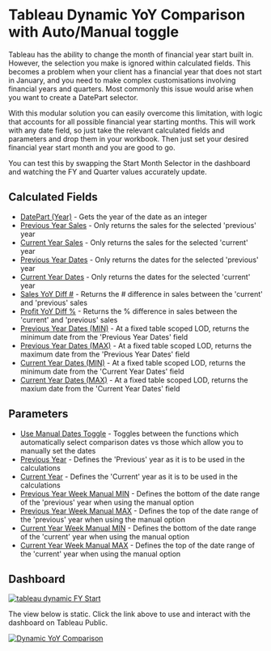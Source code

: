 # Tableau Dynamic YoY Comparison with Auto/Manual toggle
Tableau has the ability to change the month of financial year start built in. However, the selection you make is ignored within calculated fields. This becomes a problem when your client has a financial year that does not start in January, and you need to make complex customisations involving financial years and quarters. Most commonly this issue would arise when you want to create a DatePart selector.

With this modular solution you can easily overcome this limitation, with logic that accounts for all possible financial year starting months.
This will work with any date field, so just take the relevant calculated fields and parameters and drop them in your workbook. Then just set your desired financial year start month and you are good to go.

You can test this by swapping the Start Month Selector in the dashboard and watching the FY and Quarter values accurately update.
 
 ## Calculated Fields
- [DatePart (Year)](https://github.com/Kyle-Ross/Tableau-Dynamic-YoY-Comparison/blob/0d210dcdecc756673fa17d05385fbb99fc8d6494/Calculated%20Fields/DatePart%20(Year).txt) - Gets the year of the date as an integer
- [Previous Year Sales](https://github.com/Kyle-Ross/Tableau-Dynamic-YoY-Comparison/blob/0d210dcdecc756673fa17d05385fbb99fc8d6494/Calculated%20Fields/Previous%20Year%20Sales.txt) - Only returns the sales for the selected 'previous' year
- [Current Year Sales](https://github.com/Kyle-Ross/Tableau-Dynamic-YoY-Comparison/blob/0d210dcdecc756673fa17d05385fbb99fc8d6494/Calculated%20Fields/Current%20Year%20Sales.txt) - Only returns the sales for the selected 'current' year
- [Previous Year Dates](https://github.com/Kyle-Ross/Tableau-Dynamic-YoY-Comparison/blob/0d210dcdecc756673fa17d05385fbb99fc8d6494/Calculated%20Fields/Previous%20Year%20Dates.txt) - Only returns the dates for the selected 'previous' year
- [Current Year Dates](https://github.com/Kyle-Ross/Tableau-Dynamic-YoY-Comparison/blob/0d210dcdecc756673fa17d05385fbb99fc8d6494/Calculated%20Fields/Current%20Year%20Dates.txt) - Only returns the dates for the selected 'current' year
- [Sales YoY Diff #](https://github.com/Kyle-Ross/Tableau-Dynamic-YoY-Comparison/blob/0d210dcdecc756673fa17d05385fbb99fc8d6494/Calculated%20Fields/Sales%20YoY%20Diff%20%23.txt) - Returns the # difference in sales between the 'current' and 'previous' sales
- [Profit YoY Diff %](https://github.com/Kyle-Ross/Tableau-Dynamic-YoY-Comparison/blob/0d210dcdecc756673fa17d05385fbb99fc8d6494/Calculated%20Fields/Profit%20YoY%20Diff%20%25.txt) - Returns the % difference in sales between the 'current' and 'previous' sales
- [Previous Year Dates (MIN)](https://github.com/Kyle-Ross/Tableau-Dynamic-YoY-Comparison/blob/0d210dcdecc756673fa17d05385fbb99fc8d6494/Calculated%20Fields/Previous%20Year%20Dates%20(MIN).txt) - At a fixed table scoped LOD, returns the minimum date from the 'Previous Year Dates' field
- [Previous Year Dates (MAX)](https://github.com/Kyle-Ross/Tableau-Dynamic-YoY-Comparison/blob/0d210dcdecc756673fa17d05385fbb99fc8d6494/Calculated%20Fields/Previous%20Year%20Dates%20(MAX).txt) - At a fixed table scoped LOD, returns the maximum date from the 'Previous Year Dates' field
- [Current Year Dates (MIN)](https://github.com/Kyle-Ross/Tableau-Dynamic-YoY-Comparison/blob/0d210dcdecc756673fa17d05385fbb99fc8d6494/Calculated%20Fields/Current%20Year%20Dates%20(MIN).txt) - At a fixed table scoped LOD, returns the minimum date from the 'Current Year Dates' field
- [Current Year Dates (MAX)](https://github.com/Kyle-Ross/Tableau-Dynamic-YoY-Comparison/blob/0d210dcdecc756673fa17d05385fbb99fc8d6494/Calculated%20Fields/Current%20Year%20Dates%20(MAX).txt) - At a fixed table scoped LOD, returns the maxium date from the 'Current Year Dates' field

 ## Parameters
- [Use Manual Dates Toggle](https://github.com/Kyle-Ross/Tableau-Dynamic-YoY-Comparison/blob/0d210dcdecc756673fa17d05385fbb99fc8d6494/Parameters/Use%20Manual%20Dates%20Toggle.txt) - Toggles between the functions which automatically select comparison dates vs those which allow you to manually set the dates
- [Previous Year](https://github.com/Kyle-Ross/Tableau-Dynamic-YoY-Comparison-with-Auto-Manual-toggle/blob/9a15c6676d8c9f408b0c74eb4782ece537ca7ce1/Parameters/Previous%20Year.txt) - Defines the 'Previous' year as it is to be used in the calculations
- [Current Year](https://github.com/Kyle-Ross/Tableau-Dynamic-YoY-Comparison-with-Auto-Manual-toggle/blob/9a15c6676d8c9f408b0c74eb4782ece537ca7ce1/Parameters/Current%20Year.txt) - Defines the 'Current' year as it is to be used in the calculations
- [Previous Year Week Manual MIN](https://github.com/Kyle-Ross/Tableau-Dynamic-YoY-Comparison-with-Auto-Manual-toggle/blob/9a15c6676d8c9f408b0c74eb4782ece537ca7ce1/Parameters/Previous%20Year%20Week%20Manual%20MIN.txt) - Defines the bottom of the date range of the 'previous' year when using the manual option
- [Previous Year Week Manual MAX](https://github.com/Kyle-Ross/Tableau-Dynamic-YoY-Comparison-with-Auto-Manual-toggle/blob/9a15c6676d8c9f408b0c74eb4782ece537ca7ce1/Parameters/Previous%20Year%20Week%20Manual%20MAX.txt) - Defines the top of the date range of the 'previous' year when using the manual option
- [Current Year Week Manual MIN](https://github.com/Kyle-Ross/Tableau-Dynamic-YoY-Comparison-with-Auto-Manual-toggle/blob/9a15c6676d8c9f408b0c74eb4782ece537ca7ce1/Parameters/Current%20Year%20Week%20Manual%20MIN.txt) - Defines the bottom of the date range of the 'current' year when using the manual option
- [Current Year Week Manual MAX](https://github.com/Kyle-Ross/Tableau-Dynamic-YoY-Comparison-with-Auto-Manual-toggle/blob/9a15c6676d8c9f408b0c74eb4782ece537ca7ce1/Parameters/Current%20Year%20Week%20Manual%20MAX.txt) - Defines the top of the date range of the 'current' year when using the manual option
 
 ## Dashboard
   [![tableau dynamic FY Start](https://img.shields.io/badge/review_on_tableau_public-1DA1F2?style=for-the-badge&logo=tableau&logoColor=white)](https://public.tableau.com/app/profile/kyle.ross6552/viz/DynamicYoYComparison/DynamicYoYComparison)
 
 The view below is static. Click the link above to use and interact with the dashboard on Tableau Public.
 
<div class='tableauPlaceholder' id='viz1655720865475' style='position: relative'><noscript><a href='https:&#47;&#47;github.com&#47;Kyle-Ross&#47;Tableau-Dynamic-YoY-Comparison'><img alt='Dynamic YoY Comparison ' src='https:&#47;&#47;public.tableau.com&#47;static&#47;images&#47;Dy&#47;DynamicYoYComparison&#47;DynamicYoYComparison&#47;1_rss.png' style='border: none' /></a></noscript><object class='tableauViz'  style='display:none;'><param name='host_url' value='https%3A%2F%2Fpublic.tableau.com%2F' /> <param name='embed_code_version' value='3' /> <param name='site_root' value='' /><param name='name' value='DynamicYoYComparison&#47;DynamicYoYComparison' /><param name='tabs' value='no' /><param name='toolbar' value='yes' /><param name='static_image' value='https:&#47;&#47;public.tableau.com&#47;static&#47;images&#47;Dy&#47;DynamicYoYComparison&#47;DynamicYoYComparison&#47;1.png' /> <param name='animate_transition' value='yes' /><param name='display_static_image' value='yes' /><param name='display_spinner' value='yes' /><param name='display_overlay' value='yes' /><param name='display_count' value='yes' /><param name='language' value='en-GB' /></object></div>

